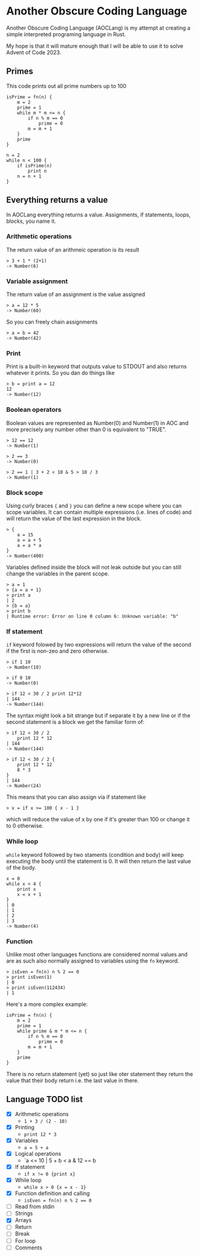 # Another Obscure Coding Language

Another Obscure Coding Language (AOCLang) is my attempt at creating a simple interpreted programing language in Rust.

My hope is that it will mature enough that I will be able to use it to solve Advent of Code 2023.

## Primes

This code prints out all prime numbers up to 100
```
isPrime = fn(n) {
    m = 2
    prime = 1
    while m * m <= n {
        if n % m == 0
            prime = 0
        m = m + 1
    }
    prime
}

n = 2
while n < 100 {
    if isPrime(n)
        print n
    n = n + 1
}
```

## Everything returns a value
In AOCLang everything returns a value. Assignments, if statements, loops, blocks, you name it.

### Arithmetic operations
The return value of an arithmeic operation is its result
```
> 3 + 1 * (2+1)
-> Number(6)
```

### Variable assignment
The return value of an assignment is the value assigned
```
> a = 12 * 5
-> Number(60)
```
So you can freely chain assignments
```
> a = b = 42
-> Number(42)
```

### Print
Print is a built-in keyword that outputs value to STDOUT and also returns whatever it prints. So you dan do things like
```
> b = print a = 12
12
-> Number(12)
```

### Boolean operators
Boolean values are represented as Number(0) and Number(1) in AOC and more precisely any number other than 0 is equivalent to "TRUE".
```
> 12 == 12
-> Number(1)

> 2 == 3
-> Number(0)

> 2 == 1 | 3 + 2 < 10 & 5 > 10 / 3
-> Number(1)
```

### Block scope
Using curly braces `{` and `}` you can define a new scope where you can scope variables. It can contain multiple expressions (i.e. lines of code) and will return the value of the last expression in the block.
```
> {
    a = 15
    a = a + 5
    a = a * a
}
-> Number(400)
```
Variables defined inside the block will not leak outside but you can still change the variables in the parent scope.
```
> a = 1
> {a = a + 1}
> print a
| 2
> {b = a}
> print b
| Runtime error: Error on line 0 column 6: Unknown variable: "b"
```

### If statement
`if` keyword folowed by two expressions will return the value of the second if the first is non-zeo and zero otherwise.
```
> if 1 10
-> Number(10)

> if 0 10
-> Number(0)

> if 12 < 30 / 2 print 12*12
| 144
-> Number(144)
```
The syntax might look a bit strange but if separate it by a new line or if the second statement is a block we get the familiar form of:
```
> if 12 < 30 / 2
    print 12 * 12
| 144
-> Number(144)

> if 12 < 30 / 2 {
    print 12 * 12
    8 * 3
}
| 144
-> Number(24)
```

This means that you can also assign via if statement like

```
> x = if x >= 100 { x - 1 }
```
which will reduce the value of x by one if it's greater than 100 or change it to 0 otherwise.

### While loop
`while` keyword followed by two staments (condition and body) will keep executing the body until the statement is 0. It will then return the last value of the body.
```
x = 0
while x < 4 {
    print x
    x = x + 1
}
| 0
| 1
| 2
| 3
-> Number(4)
```

### Function
Unlike most other languages functions are considered normal values and are as such also normally assigned to variables using the `fn` keyword.
```
> isEven = fn(n) n % 2 == 0
> print isEven(1)
| 0
> print isEven(112434)
| 1
```

Here's a more complex example:
```
isPrime = fn(n) {
    m = 2
    prime = 1
    while prime & m * m <= n {
        if n % m == 0
            prime = 0
        m = m + 1
    }
    prime
}
```
There is no return statement (yet) so just like oter statement they return the value that their body return i.e. the last value in there.



## Language TODO list

- [x] Arithmetic operations
    * `1 + 3 / (2 - 10)`
- [x] Printing
    * `print 12 * 3`
- [x] Variables
    * `a = 5 + a`
- [x] Logical operations
    * `a <= 10 | 5 + b < a & 12 == b
- [x] If statement
    * `if x != 0 {print x}`
- [x] While loop
    * `while x > 0 {x = x - 1}`
- [x] Function definition and calling
    * `isEven = fn(n) n % 2 == 0`
- [ ] Read from stdin
- [ ] Strings
- [x] Arrays
- [ ] Return
- [ ] Break
- [ ] For loop
- [ ] Comments